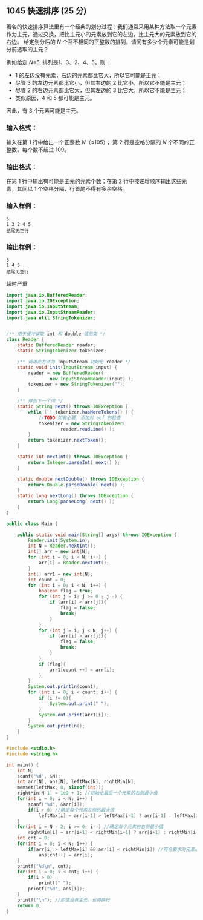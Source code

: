 ## 1045 快速排序 (25 分)

著名的快速排序算法里有一个经典的划分过程：我们通常采用某种方法取一个元素作为主元，通过交换，把比主元小的元素放到它的左边，比主元大的元素放到它的右边。 给定划分后的 *N* 个互不相同的正整数的排列，请问有多少个元素可能是划分前选取的主元？

例如给定 *N*=5, 排列是1、3、2、4、5。则：

- 1 的左边没有元素，右边的元素都比它大，所以它可能是主元；
- 尽管 3 的左边元素都比它小，但其右边的 2 比它小，所以它不能是主元；
- 尽管 2 的右边元素都比它大，但其左边的 3 比它大，所以它不能是主元；
- 类似原因，4 和 5 都可能是主元。

因此，有 3 个元素可能是主元。

### 输入格式：

输入在第 1 行中给出一个正整数 *N*（≤105）； 第 2 行是空格分隔的 *N* 个不同的正整数，每个数不超过 109。

### 输出格式：

在第 1 行中输出有可能是主元的元素个数；在第 2 行中按递增顺序输出这些元素，其间以 1 个空格分隔，行首尾不得有多余空格。

### 输入样例：

```in
5
1 3 2 4 5
结尾无空行
```

### 输出样例：

```out
3
1 4 5
结尾无空行
```



超时严重

```java
import java.io.BufferedReader;
import java.io.IOException;
import java.io.InputStream;
import java.io.InputStreamReader;
import java.util.StringTokenizer;


/** 用于缓冲读取 int 和 double 值的类 */
class Reader {
    static BufferedReader reader;
    static StringTokenizer tokenizer;

    /** 调用此方法为 InputStream 初始化 reader */
    static void init(InputStream input) {
        reader = new BufferedReader(
                new InputStreamReader(input) );
        tokenizer = new StringTokenizer("");
    }

    /** 得到下一个词 */
    static String next() throws IOException {
        while ( ! tokenizer.hasMoreTokens() ) {
            //TODO 如有必要，添加对 eof 的检查
            tokenizer = new StringTokenizer(
                    reader.readLine() );
        }
        return tokenizer.nextToken();
    }

    static int nextInt() throws IOException {
        return Integer.parseInt( next() );
    }

    static double nextDouble() throws IOException {
        return Double.parseDouble( next() );
    }
    static long nextLong() throws IOException {
        return Long.parseLong( next() );
    }
}

public class Main {

    public static void main(String[] args) throws IOException {
        Reader.init(System.in);
        int N = Reader.nextInt();
        int[] arr = new int[N];
        for (int i = 0; i < N; i++) {
            arr[i] = Reader.nextInt();
        }
        int[] arr1 = new int[N];
        int count = 0;
        for (int i = 0; i < N; i++) {
            boolean flag = true;
            for (int j = i; j >= 0 ; j--) {
                if (arr[i] < arr[j]){
                    flag = false;
                    break;
                }
            }
            for (int j = i; j < N; j++) {
                if (arr[i] > arr[j]){
                    flag = false;
                    break;
                }
            }
            if (flag){
                arr1[count ++] = arr[i];
            }
        }
        System.out.println(count);
        for (int i = 0; i < count; i++) {
            if (i != 0){
                System.out.print(" ");
            }
            System.out.print(arr1[i]);
        }
        System.out.println();
    }
}
```



```c
#include <stdio.h>
#include <string.h>

int main() {
    int N;
    scanf("%d", &N);
    int arr[N], ans[N], leftMax[N], rightMin[N];
    memset(leftMax, 0, sizeof(int));
	rightMin[N-1] = 1e9 + 1; //初始化最后一个元素的右侧最小值
    for(int i = 0; i < N; i++) {
    	scanf("%d", &arr[i]);
		if(i > 0) //确定每个元素左侧的最大值
			leftMax[i] = arr[i-1] > leftMax[i-1] ? arr[i-1] : leftMax[i-1];
	}
	for(int i = N - 2; i >= 0; i--) //确定每个元素的右侧最小值 
		rightMin[i] = arr[i+1] < rightMin[i+1] ? arr[i+1] : rightMin[i+1];
	int cnt = 0;
	for(int i = 0; i < N; i++) { 
		if(arr[i] > leftMax[i] && arr[i] < rightMin[i]) //符合要求的元素必然为递增顺序 
			ans[cnt++] = arr[i];
	}
	printf("%d\n", cnt);
	for(int i = 0; i < cnt; i++) {
		if(i > 0)
			printf(" "); 
		printf("%d", ans[i]);
	}
	printf("\n"); //即使没有主元，也得换行 
    return 0;
}
```

